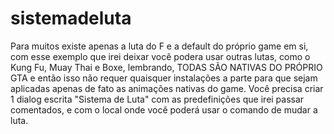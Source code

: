 # sistemadeluta
Para muitos existe apenas a luta do F e a default do próprio game em si, com esse exemplo que irei deixar você podera usar outras lutas, como o Kung Fu, Muay Thai e Boxe, lembrando, TODAS SÃO NATIVAS DO PRÓPRIO GTA e então isso não requer quaisquer instalações a parte para que sejam aplicadas apenas de fato as animações nativas do game. Você precisa criar 1 dialog escrita "Sistema de Luta" com as predefinições que irei passar comentados, e com o local onde você poderá usar o comando de mudar a luta. 

